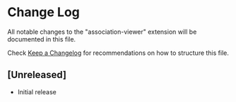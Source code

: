 # Change Log

All notable changes to the "association-viewer" extension will be documented in this file.

Check [Keep a Changelog](http://keepachangelog.com/) for recommendations on how to structure this file.

## [Unreleased]

- Initial release